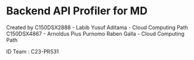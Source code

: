 # Backend API Profiler for MD
Created by 
C150DSX2888 - Labib Yusuf Aditama - Cloud Computing Path
C150DSX4867 - Arnoldus Pius Purnomo Raben Galla - Cloud Computing Path
 
ID Team : C23-PR531